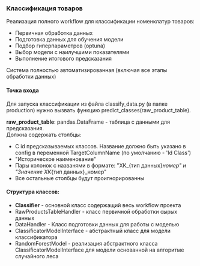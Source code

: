 ### Классификация товаров

Реализация полного workflow для классификации номенклатур товаров:  
- Первичная обработка данных
- Подготовка данных для обучения модели
- Подбор гиперпараметров (optuna)
- Выбор модели с наилучшими показателями
- Выполнение итогового предсказания  

Система полностью автоматизированная (включая все этапы обработки данных)

#### Точка входа
Для запуска классификации из файла classify_data.py (в папке production) нужно вызвать функцию predict_classes(raw_product_table).
  
**raw_product_table**: pandas.DataFrame - таблица с данными для предсказания.  
Должна содержать столбцы:  
   - С id предсказываемых классов. Название должно быть указано в config в переменной TargetColumnName (по умолчанию - 'Id Class')  
   - "Историческое наименование"  
   - Пары колонок с названями в формате: "ХК_{тип данных}_номер" и "Значение ХК_{тип данных}_номер"  
   - Все остальные столбцы будут проигнорированны  

#### Структура классов:  
* **Classifier** - основной класс содержащий весь workflow проекта
* RawProductsTableHandler - класс первичной обработки сырых данных
* DataHandler - Класс подготовки данных для работы с моделью
* ClassificatorModelInterface - абстрактный класс для модели классификатора
* RandomForestModel - реализация абстрактного класса ClassificatorModelInterface для модели основанной на алгоритме случайного леса